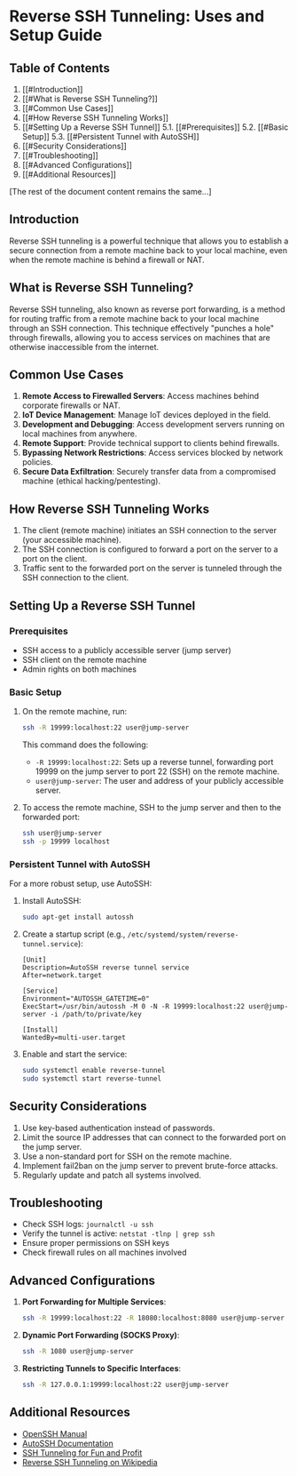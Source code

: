 # Reverse SSH Tunneling: Uses and Setup Guide

## Table of Contents
1. [[#Introduction]]
2. [[#What is Reverse SSH Tunneling?]]
3. [[#Common Use Cases]]
4. [[#How Reverse SSH Tunneling Works]]
5. [[#Setting Up a Reverse SSH Tunnel]]
   5.1. [[#Prerequisites]]
   5.2. [[#Basic Setup]]
   5.3. [[#Persistent Tunnel with AutoSSH]]
6. [[#Security Considerations]]
7. [[#Troubleshooting]]
8. [[#Advanced Configurations]]
9. [[#Additional Resources]]

[The rest of the document content remains the same...]

## Introduction

Reverse SSH tunneling is a powerful technique that allows you to establish a secure connection from a remote machine back to your local machine, even when the remote machine is behind a firewall or NAT.

## What is Reverse SSH Tunneling?

Reverse SSH tunneling, also known as reverse port forwarding, is a method for routing traffic from a remote machine back to your local machine through an SSH connection. This technique effectively "punches a hole" through firewalls, allowing you to access services on machines that are otherwise inaccessible from the internet.

## Common Use Cases

1. **Remote Access to Firewalled Servers**: Access machines behind corporate firewalls or NAT.
2. **IoT Device Management**: Manage IoT devices deployed in the field.
3. **Development and Debugging**: Access development servers running on local machines from anywhere.
4. **Remote Support**: Provide technical support to clients behind firewalls.
5. **Bypassing Network Restrictions**: Access services blocked by network policies.
6. **Secure Data Exfiltration**: Securely transfer data from a compromised machine (ethical hacking/pentesting).

## How Reverse SSH Tunneling Works

1. The client (remote machine) initiates an SSH connection to the server (your accessible machine).
2. The SSH connection is configured to forward a port on the server to a port on the client.
3. Traffic sent to the forwarded port on the server is tunneled through the SSH connection to the client.

## Setting Up a Reverse SSH Tunnel

### Prerequisites

- SSH access to a publicly accessible server (jump server)
- SSH client on the remote machine
- Admin rights on both machines

### Basic Setup

1. On the remote machine, run:

   ```bash
   ssh -R 19999:localhost:22 user@jump-server
   ```

   This command does the following:
   - `-R 19999:localhost:22`: Sets up a reverse tunnel, forwarding port 19999 on the jump server to port 22 (SSH) on the remote machine.
   - `user@jump-server`: The user and address of your publicly accessible server.

2. To access the remote machine, SSH to the jump server and then to the forwarded port:

   ```bash
   ssh user@jump-server
   ssh -p 19999 localhost
   ```

### Persistent Tunnel with AutoSSH

For a more robust setup, use AutoSSH:

1. Install AutoSSH:

   ```bash
   sudo apt-get install autossh
   ```

2. Create a startup script (e.g., `/etc/systemd/system/reverse-tunnel.service`):

   ```
   [Unit]
   Description=AutoSSH reverse tunnel service
   After=network.target

   [Service]
   Environment="AUTOSSH_GATETIME=0"
   ExecStart=/usr/bin/autossh -M 0 -N -R 19999:localhost:22 user@jump-server -i /path/to/private/key

   [Install]
   WantedBy=multi-user.target
   ```

3. Enable and start the service:

   ```bash
   sudo systemctl enable reverse-tunnel
   sudo systemctl start reverse-tunnel
   ```

## Security Considerations

1. Use key-based authentication instead of passwords.
2. Limit the source IP addresses that can connect to the forwarded port on the jump server.
3. Use a non-standard port for SSH on the remote machine.
4. Implement fail2ban on the jump server to prevent brute-force attacks.
5. Regularly update and patch all systems involved.

## Troubleshooting

- Check SSH logs: `journalctl -u ssh`
- Verify the tunnel is active: `netstat -tlnp | grep ssh`
- Ensure proper permissions on SSH keys
- Check firewall rules on all machines involved

## Advanced Configurations

1. **Port Forwarding for Multiple Services**:

   ```bash
   ssh -R 19999:localhost:22 -R 18080:localhost:8080 user@jump-server
   ```

2. **Dynamic Port Forwarding (SOCKS Proxy)**:

   ```bash
   ssh -R 1080 user@jump-server
   ```

3. **Restricting Tunnels to Specific Interfaces**:

   ```bash
   ssh -R 127.0.0.1:19999:localhost:22 user@jump-server
   ```

## Additional Resources

- [OpenSSH Manual](https://www.openssh.com/manual.html)
- [AutoSSH Documentation](https://www.harding.motd.ca/autossh/)
- [SSH Tunneling for Fun and Profit](https://www.ssh.com/ssh/tunneling/)
- [Reverse SSH Tunneling on Wikipedia](https://en.wikipedia.org/wiki/Reverse_connection)

